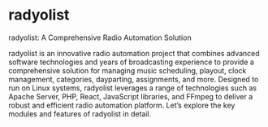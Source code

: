 # radyolist
radyolist: A Comprehensive Radio Automation Solution

radyolist is an innovative radio automation project that combines advanced software technologies and years of broadcasting experience to provide a comprehensive solution for managing music scheduling, playout, clock management, categories, dayparting, assignments, and more. Designed to run on Linux systems, radyolist leverages a range of technologies such as Apache Server, PHP, React, JavaScript libraries, and FFmpeg to deliver a robust and efficient radio automation platform. Let’s explore the key modules and features of radyolist in detail.
